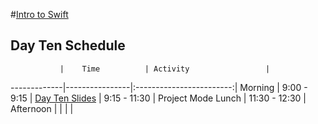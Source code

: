 #[Intro to Swift](https://github.com/upperlinecode/intro-to-swift)
## Day Ten Schedule
 	           |	Time          | Activity                 |
-------------|----------------|:------------------------:|
 Morning	   |  9:00 - 9:15   | [Day Ten Slides]()
             |  9:15 - 11:30  | Project Mode
 Lunch       |  11:30 - 12:30 | 
 Afternoon   |                | 
       	     |                | 
